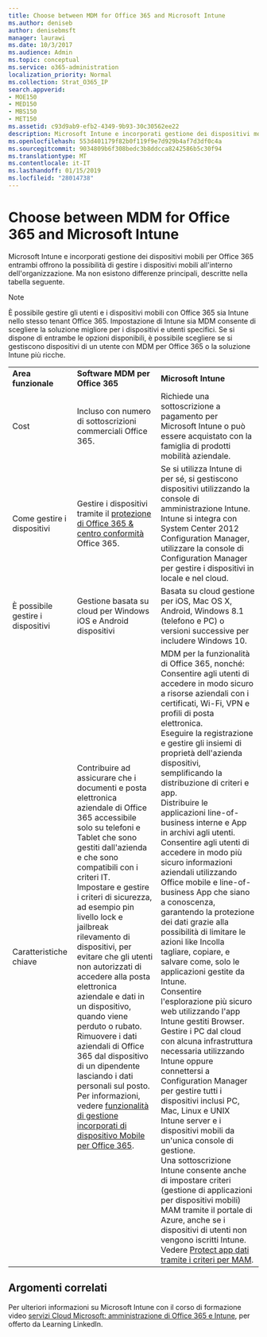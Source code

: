 ```yaml
---
title: Choose between MDM for Office 365 and Microsoft Intune
ms.author: deniseb
author: denisebmsft
manager: laurawi
ms.date: 10/3/2017
ms.audience: Admin
ms.topic: conceptual
ms.service: o365-administration
localization_priority: Normal
ms.collection: Strat_O365_IP
search.appverid:
- MOE150
- MED150
- MBS150
- MET150
ms.assetid: c93d9ab9-efb2-4349-9b93-30c30562ee22
description: Microsoft Intune e incorporati gestione dei dispositivi mobili per Office 365 entrambi offrono la possibilità di gestire i dispositivi mobili all'interno dell'organizzazione. Ma non esistono differenze principali, descritte in questo argomento.
ms.openlocfilehash: 553d401179f82b0f119f9e7d929b4af7d3df0c4a
ms.sourcegitcommit: 9034809b6f308bedc3b8ddcca8242586b5c30f94
ms.translationtype: MT
ms.contentlocale: it-IT
ms.lasthandoff: 01/15/2019
ms.locfileid: "28014738"
---
```

# <a name="choose-between-mdm-for-office-365-and-microsoft-intune"></a>Choose between MDM for Office 365 and Microsoft Intune

Microsoft Intune e incorporati gestione dei dispositivi mobili per Office 365 entrambi offrono la possibilità di gestire i dispositivi mobili all'interno dell'organizzazione. Ma non esistono differenze principali, descritte nella tabella seguente.
  
> [!NOTE]
> È possibile gestire gli utenti e i dispositivi mobili con Office 365 sia Intune nello stesso tenant Office 365. Impostazione di Intune sia MDM consente di scegliere la soluzione migliore per i dispositivi e utenti specifici. Se si dispone di entrambe le opzioni disponibili, è possibile scegliere se si gestiscono dispositivi di un utente con MDM per Office 365 o la soluzione Intune più ricche. 
  
||||
|:-----|:-----|:-----|
|**Area funzionale** <br/> |**Software MDM per Office 365** <br/> |**Microsoft Intune** <br/> |
|Cost  <br/> |Incluso con numero di sottoscrizioni commerciali Office 365.  <br/> |Richiede una sottoscrizione a pagamento per Microsoft Intune o può essere acquistato con la famiglia di prodotti mobilità aziendale.  <br/> |
|Come gestire i dispositivi  <br/> |Gestire i dispositivi tramite il [protezione di Office 365 &amp; centro conformità](https://protection.office.com) Office 365.  <br/> |Se si utilizza Intune di per sé, si gestiscono dispositivi utilizzando la console di amministrazione Intune.  <br/> Intune si integra con System Center 2012 Configuration Manager, utilizzare la console di Configuration Manager per gestire i dispositivi in locale e nel cloud.  <br/> |
|È possibile gestire i dispositivi  <br/> |Gestione basata su cloud per Windows iOS e Android dispositivi  <br/> |Basata su cloud gestione per iOS, Mac OS X, Android, Windows 8.1 (telefono e PC) o versioni successive per includere Windows 10. <br/> |
|Caratteristiche chiave  <br/> |Contribuire ad assicurare che i documenti e posta elettronica aziendale di Office 365 accessibile solo su telefoni e Tablet che sono gestiti dall'azienda e che sono compatibili con i criteri IT.  <br/> Impostare e gestire i criteri di sicurezza, ad esempio pin livello lock e jailbreak rilevamento di dispositivi, per evitare che gli utenti non autorizzati di accedere alla posta elettronica aziendale e dati in un dispositivo, quando viene perduto o rubato.  <br/> Rimuovere i dati aziendali di Office 365 dal dispositivo di un dipendente lasciando i dati personali sul posto.  <br/> Per informazioni, vedere [funzionalità di gestione incorporati di dispositivo Mobile per Office 365](https://support.office.com/article/a1da44e5-7475-4992-be91-9ccec25905b0).  <br/> |MDM per la funzionalità di Office 365, nonché:  <br/> Consentire agli utenti di accedere in modo sicuro a risorse aziendali con i certificati, Wi-Fi, VPN e profili di posta elettronica.  <br/> Eseguire la registrazione e gestire gli insiemi di proprietà dell'azienda dispositivi, semplificando la distribuzione di criteri e app.  <br/> Distribuire le applicazioni line-of-business interne e App in archivi agli utenti.  <br/> Consentire agli utenti di accedere in modo più sicuro informazioni aziendali utilizzando Office mobile e line-of-business App che siano a conoscenza, garantendo la protezione dei dati grazie alla possibilità di limitare le azioni like Incolla tagliare, copiare, e salvare come, solo le applicazioni gestite da Intune.  <br/> Consentire l'esplorazione più sicuro web utilizzando l'app Intune gestiti Browser.  <br/> Gestire i PC dal cloud con alcuna infrastruttura necessaria utilizzando Intune oppure connettersi a Configuration Manager per gestire tutti i dispositivi inclusi PC, Mac, Linux e UNIX Intune server e i dispositivi mobili da un'unica console di gestione.  <br/> Una sottoscrizione Intune consente anche di impostare criteri (gestione di applicazioni per dispositivi mobili) MAM tramite il portale di Azure, anche se i dispositivi di utenti non vengono iscritti Intune. Vedere [Protect app dati tramite i criteri per MAM](https://go.microsoft.com/fwlink/?LinkId=825439).<br/> |


## <a name="related-topics"></a>Argomenti correlati
   
Per ulteriori informazioni su Microsoft Intune con il corso di formazione video [servizi Cloud Microsoft: amministrazione di Office 365 e Intune](https://support.office.com/article/c1224e20-3d49-4f40-99ee-fd0991880376.aspx), per offerto da Learning LinkedIn.
  

